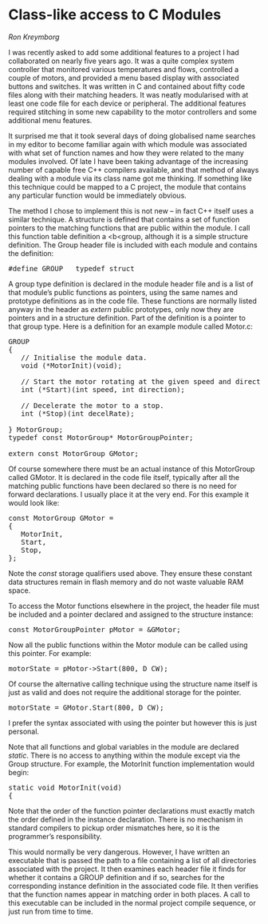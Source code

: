 <h1>Class-like access to C Modules</h1>

<i>Ron Kreymborg</i>

I was recently asked to add some additional features to a project I had collaborated on nearly five years ago. It was a quite complex system controller that monitored various temperatures and flows, controlled a couple of motors, and provided a menu based display with associated buttons and switches. It was written in C and contained about fifty code files along with their matching headers. It was neatly modularised with at least one code file for each device or peripheral. The additional features required stitching in some new capability to the motor controllers and some additional menu features.

It surprised me that it took several days of doing globalised name searches in my editor to become familiar again with which module was associated with what set of function names and how they were related to the many modules involved. Of late I have been taking advantage of the increasing number of capable free C++ compilers available, and that method of always dealing with a module via its class name got me thinking. If something like this technique could be mapped to a C project, the module that contains any particular function would be immediately obvious.

The method I chose to implement this is not new – in fact C++ itself uses a similar technique. A structure is defined that contains a set of function pointers to the matching functions that are public within the module. I call this function table definition a <b<group</b>, although it is a simple structure definition. The Group header file is included with each module and contains the definition:

<pre>#define GROUP   typedef struct</pre>

A group type definition is declared in the module header file and is a list of that module’s public functions as pointers, using the same names and prototype definitions as in the code file. These functions are normally listed anyway in the header as <i>extern</i> public prototypes, only now they are pointers and in a structure definition. Part of the definition is a pointer to that group type. Here is a definition for an example module called Motor.c:

<pre>GROUP
{
   // Initialise the module data.
   void (*MotorInit)(void);

   // Start the motor rotating at the given speed and direction.
   int (*Start)(int speed, int direction);

   // Decelerate the motor to a stop.
   int (*Stop)(int decelRate);

} MotorGroup;
typedef const MotorGroup* MotorGroupPointer;

extern const MotorGroup GMotor;</pre>

Of course somewhere there must be an actual instance of this MotorGroup called GMotor. It is declared in the code file itself, typically after all the matching public functions have been declared so there is no need for forward declarations. I usually place it at the very end. For this example it would look like:

<pre>const MotorGroup GMotor =
{
   MotorInit,
   Start,
   Stop,
};</pre>

Note the <i>const</i> storage qualifiers used above. They ensure these constant data structures remain in flash memory and do not waste valuable RAM space. 

To access the Motor functions elsewhere in the project, the header file must be included and a pointer declared and assigned to the structure instance:

<pre>const MotorGroupPointer pMotor = &GMotor;</pre>

Now all the public functions within the Motor module can be called using this pointer. For example:

<pre>motorState = pMotor->Start(800, D_CW);</pre>

Of course the alternative calling technique using the structure name itself is just as valid and does not require the additional storage for the pointer.

<pre>motorState = GMotor.Start(800, D_CW);</pre>

I prefer the syntax associated with using the pointer but however this is just personal. 

Note that all functions and global variables in the module are declared <i>static</i>. There is no access to anything within the module except via the Group structure. For example, the MotorInit function implementation would begin:

<pre>static void MotorInit(void)
{</pre>

Note that the order of the function pointer declarations must exactly match the order defined in the instance declaration. There is no mechanism in standard compilers to pickup order mismatches here, so it is the programmer’s responsibility. 

This would normally be very dangerous. However, I have written an executable that is passed the path to a file containing a list of all directories associated with the project. It then examines each header file it finds for whether it contains a GROUP definition and if so, searches for the corresponding instance definition in the associated code file. It then verifies that the function names appear in matching order in both places. A call to this executable can be included in the normal project compile sequence, or just run from time to time.








